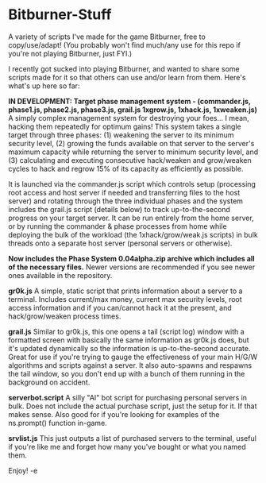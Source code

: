 # Bitburner-Stuff
A variety of scripts I've made for the game Bitburner, free to copy/use/adapt! 
(You probably won't find much/any use for this repo if you're not playing Bitburner, just FYI.)

I recently got sucked into playing Bitburner, and wanted to share some scripts made for it so that others can use and/or learn from them. Here's what's up here so far: 

**IN DEVELOPMENT: Target phase management system - (commander.js, phase1.js, phase2.js, phase3.js, grail.js 1xgrow.js, 1xhack.js, 1xweaken.js)**
A simply complex management system for destroying your foes... I mean, hacking them repeatedly for optimum gains! This system takes a single target through three phases: (1) weakening the server to its minimum security level, (2) growing the funds available on that server to the server's maximum capacity while returning the server to minimum security level, and (3) calculating and executing consecutive hack/weaken and grow/weaken cycles to hack and regrow 15% of its capacity as efficiently as possible. 

It is launched via the commander.js script which controls setup (processing root access and host server if needed and transferring files to the host server) and rotating through the three individual phases and the system includes the grail.js script (details below) to track up-to-the-second progress on your target server. It can be run entirely from the home server, or by running the commander & phase processes from home while deploying the bulk of the workload (the 1xhack/grow/weak.js scripts) in bulk threads onto a separate host server (personal servers or otherwise). 

**Now includes the Phase System 0.04alpha.zip archive which includes all of the necessary files.** Newer versions are recommended if you see newer ones available in the repository.

**gr0k.js**
A simple, static script that prints information about a server to a terminal. Includes current/max money, current max security levels, root access information and if you can/cannot hack it at the present, and hack/grow/weaken process times.

**grail.js**
Similar to gr0k.js, this one opens a tail (script log) window with a formatted screen with basically the same information as gr0k.js does, but it's updated dynamically so the information is up-to-the-second accurate. Great for use if you're trying to gauge the effectiveness of your main H/G/W algorithms and scripts against a server. It also auto-spawns and respawns the tail window, so you don't end up with a bunch of them running in the background on accident.

**serverbot.script**
A silly "AI" bot script for purchasing personal servers in bulk. Does not include the actual purchase script, just the setup for it. If that makes sense. Also good for if you're looking for examples of the ns.prompt() function in-game. 

**srvlist.js**
This just outputs a list of purchased servers to the terminal, useful if you're like me and forget how many you've bought or what you named them. 

Enjoy!
-e
